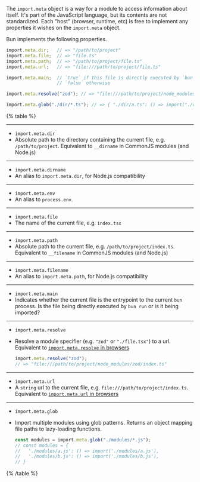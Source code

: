 The `import.meta` object is a way for a module to access information about itself. It's part of the JavaScript language, but its contents are not standardized. Each "host" (browser, runtime, etc) is free to implement any properties it wishes on the `import.meta` object.

Bun implements the following properties.

```ts#/path/to/project/file.ts
import.meta.dir;   // => "/path/to/project"
import.meta.file;  // => "file.ts"
import.meta.path;  // => "/path/to/project/file.ts"
import.meta.url;   // => "file:///path/to/project/file.ts"

import.meta.main;  // `true` if this file is directly executed by `bun run`
                   // `false` otherwise

import.meta.resolve("zod"); // => "file:///path/to/project/node_modules/zod/index.js"

import.meta.glob("./dir/*.ts"); // => { "./dir/a.ts": () => import("./dir/a.ts"), ... }
```

{% table %}

---

- `import.meta.dir`
- Absolute path to the directory containing the current file, e.g. `/path/to/project`. Equivalent to `__dirname` in CommonJS modules (and Node.js)

---

- `import.meta.dirname`
- An alias to `import.meta.dir`, for Node.js compatibility

---

- `import.meta.env`
- An alias to `process.env`.

---

- `import.meta.file`
- The name of the current file, e.g. `index.tsx`

---

- `import.meta.path`
- Absolute path to the current file, e.g. `/path/to/project/index.ts`. Equivalent to `__filename` in CommonJS modules (and Node.js)

---

- `import.meta.filename`
- An alias to `import.meta.path`, for Node.js compatibility

---

- `import.meta.main`
- Indicates whether the current file is the entrypoint to the current `bun` process. Is the file being directly executed by `bun run` or is it being imported?

---

- `import.meta.resolve`
- Resolve a module specifier (e.g. `"zod"` or `"./file.tsx"`) to a url. Equivalent to [`import.meta.resolve` in browsers](https://developer.mozilla.org/en-US/docs/Web/JavaScript/Reference/Operators/import.meta#resolve)

  ```ts
  import.meta.resolve("zod");
  // => "file:///path/to/project/node_modules/zod/index.ts"
  ```

---

- `import.meta.url`
- A `string` url to the current file, e.g. `file:///path/to/project/index.ts`. Equivalent to [`import.meta.url` in browsers](https://developer.mozilla.org/en-US/docs/Web/JavaScript/Reference/Operators/import.meta#url)

---

- `import.meta.glob`
- Import multiple modules using glob patterns. Returns an object mapping file paths to lazy-loading functions.

  ```ts
  const modules = import.meta.glob("./modules/*.js");
  // const modules = {
  //   './modules/a.js': () => import('./modules/a.js'),
  //   './modules/b.js': () => import('./modules/b.js'),
  // }
  ```

{% /table %}
